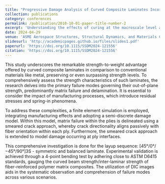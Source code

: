 ```yaml
---
title: "Progressive Damage Analysis of Curved Composite Laminates Incorporating Effects of Manufacturing Using a Semi-Discrete Damage Model"
collection: publications
category: conferences
permalink: /publication/2010-10-01-paper-title-number-2
excerpt: 'Understanding the effects of curing at the macroscale level along with progressive damage analysis for the L-shaped composite part.'
date: 2024-04-29
venue: 'ASME Aerospace Structures, Structural Dynamics, and Materials Conference'
slidesurl: 'http://academicpages.github.io/files/slides1.pdf'
paperurl: 'https://doi.org/10.1115/SSDM2024-121556'
citation: 'https://doi.org/10.1115/SSDM2024-121556'
---
```


This study underscores the remarkable strength-to-weight advantage offered by curved composite laminates in comparison to conventional materials like metal, preserving or even surpassing strength levels. 
To comprehensively assess the strength characteristics of such laminates, the research delves into the primary failure modes governing their out-of-plane strength, predominantly matrix failure and delamination. 
It is essential to consider the impact of manufacturing processes, which introduce residual stresses and spring-in phenomena.

To address these complexities, a finite element simulation is employed, integrating manufacturing effects and adopting a semi-discrete damage model. 
Within this model, matrix failure within the plies is delineated using a smeared crack approach, whereby crack directionality aligns passively with fiber orientation within each ply. Furthermore, the smeared crack approach is extended to model damage occurring at ply interfaces.

This comprehensive investigation is done for the layup sequence: [45°/0°/−45°/90°]3S - symmetric and balanced laminate. 
Experimental validation is achieved through a 4-point bending test by adhering close to ASTM D6415 standards, gauging the curved beam strength/inter-laminar strength of fiber-reinforced polymer matrix composites. 
The utilization of DIC images aids in the systematic observation and comprehension of failure modes across various scenarios.
